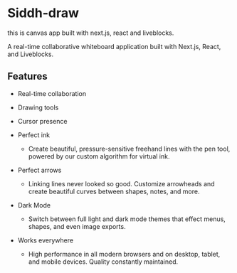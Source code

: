 # Siddh-draw 

this is canvas app built with next.js, react and liveblocks.

A real-time collaborative whiteboard application built with Next.js, React, and Liveblocks.

## Features

- Real-time collaboration

- Drawing tools
- Cursor presence

- Perfect ink
  - Create beautiful, pressure-sensitive freehand lines with the pen tool, powered by our custom algorithm for virtual ink.

- Perfect arrows
  - Linking lines never looked so good. Customize arrowheads and create beautiful curves between shapes, notes, and more.

- Dark Mode
  - Switch between full light and dark mode themes that effect menus, shapes, and even image exports.

- Works everywhere
  - High performance in all modern browsers and on desktop, tablet, and mobile devices. Quality constantly maintained.



